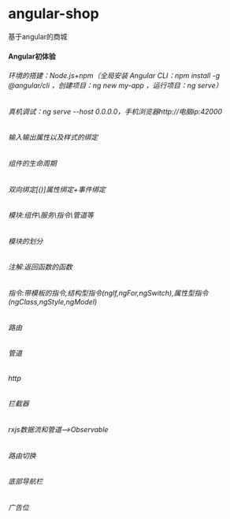 # angular-shop
基于angular的商城
#### Angular初体验
###### 环境的搭建：Node.js+npm（全局安装 Angular CLI：npm install -g @angular/cli  ，创建项目：ng new my-app ，运行项目：ng serve）
###### 真机调试：ng serve --host 0.0.0.0，手机浏览器http://电脑ip:42000
###### 输入输出属性以及样式的绑定
###### 组件的生命周期
###### 双向绑定[()]属性绑定+事件绑定
###### 模块:组件\服务\指令\管道等
###### 模块的划分
###### 注解:返回函数的函数
###### 指令:带模板的指令,结构型指令(ngIf,ngFor,ngSwitch),属性型指令(ngClass,ngStyle,ngModel)
###### 路由
###### 管道
###### http
###### 拦截器
###### rxjs数据流和管道-->Observable
###### 路由切换
###### 底部导航栏
###### 广告位
